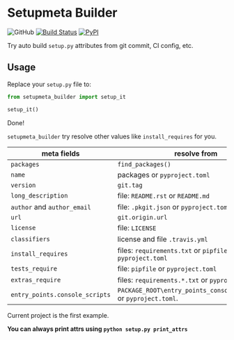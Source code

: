 # Setupmeta Builder

![GitHub](https://img.shields.io/github/license/Cologler/setupmeta_builder-python.svg)
[![Build Status](https://travis-ci.com/Cologler/setupmeta_builder-python.svg?branch=master)](https://travis-ci.com/Cologler/setupmeta_builder-python)
[![PyPI](https://img.shields.io/pypi/v/setupmeta_builder.svg)](https://pypi.org/project/setupmeta_builder/)

Try auto build `setup.py` attributes from git commit, CI config, etc.

## Usage

Replace your `setup.py` file to:

```py
from setupmeta_builder import setup_it

setup_it()
```

Done!

`setupmeta_builder` try resolve other values like `install_requires` for you.

| meta fields                    | resolve from                                                 |
| ------------------------------ | ------------------------------------------------------------ |
| `packages`                     | `find_packages()`                                            |
| `name`                         | packages or `pyproject.toml`                                 |
| `version`                      | `git.tag`                                                    |
| `long_description`             | file: `README.rst` or `README.md`                            |
| `author` and `author_email`    | file: `.pkgit.json` or `pyproject.toml`                      |
| `url`                          | `git.origin.url`                                             |
| `license`                      | file: `LICENSE`                                              |
| `classifiers`                  | license and file `.travis.yml`                               |
| `install_requires`             | files: `requirements.txt` or `pipfile` or `pyproject.toml`   |
| `tests_require`                | file: `pipfile` or `pyproject.toml`                          |
| `extras_require`               | files: `requirements.*.txt` or `pyproject.toml`              |
| `entry_points.console_scripts` | `PACKAGE_ROOT\entry_points_console_scripts.py` or `pyproject.toml`. |

Current project is the first example.

**You can always print attrs using `python setup.py print_attrs`**

